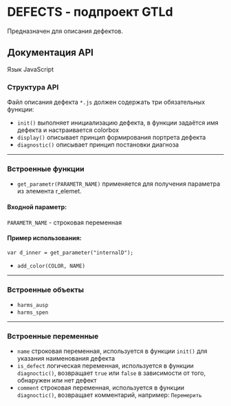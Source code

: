 # DEFECTS - подпроект GTLd

Предназначен для описания дефектов.

## Документация API
Язык JavaScript

### Структура API

Файл описания дефекта ```*.js``` должен содержать три обязательных функции:
* ``init()`` выполняет инициализацию дефекта, в функции задаётся имя дефекта и настраивается colorbox
* ``display()`` описывает принцип формирования портрета дефекта
* ``diagnostic()`` описывает принцип постановки диагноза

<hr>

### Встроенные функции

* ``get_parametr(PARAMETR_NAME)`` применяется для получения параметра из элемента r_elemet.

#### Входной параметр:
``PARAMETR_NAME`` - строковая переменная

#### Пример использования:
``var d_inner = get_parameter("internalD");``

* ``add_color(COLOR, NAME)``
<hr>

### Встроенные объекты
* ``harms_ausp``
* ``harms_spen``
<hr>

### Встроенные переменные

* ``name`` cтроковая переменная, используется в функции ``init()`` для указания наименования дефекта
* ``is_defect`` логическая переменная, используется в функции ``diagnoctic()``, возвращает ``true`` или ``false`` в зависимости от того, обнаружен или нет дефект
* ``comment`` строковая переменная, используется в функции ``diagnoctic()``, возвращает комментарий, например:  ``Перемерить``



